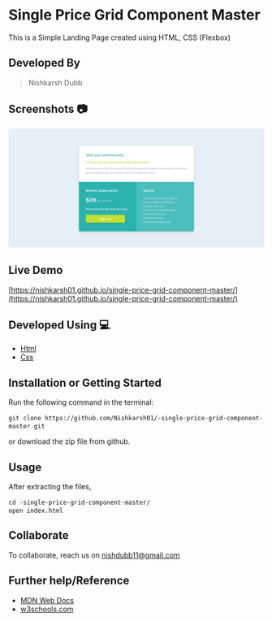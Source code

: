 # Single Price Grid Component Master
This is a Simple Landing Page created using HTML, CSS (Flexbox) 

## Developed By 
> Nishkarsh Dubb

## Screenshots 📷
![Website Screenshot 1](images/1.png)


## Live Demo 

 [https://nishkarsh01.github.io/single-price-grid-component-master/](https://nishkarsh01.github.io/single-price-grid-component-master/)

## Developed Using 💻

+ [Html](https://developer.mozilla.org/en-US/docs/Web/HTML)
+ [Css](https://developer.mozilla.org/en-US/docs/Web/CSS)

## Installation or Getting Started

Run the following command in the terminal:

	git clone https://github.com/Nishkarsh01/-single-price-grid-component-master.git
or download the zip file from github.
    

## Usage
After extracting the files,

    cd -single-price-grid-component-master/
    open index.html

## Collaborate
To collaborate, reach us on [nishdubb11@gmail.com]()

## Further help/Reference

+ [MDN Web Docs](https://developer.mozilla.org/en-US/)
+ [w3schools.com](https://www.w3schools.com/)
    







